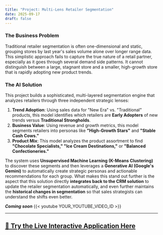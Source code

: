 ```yaml
---
title: "Project: Multi-Lens Retailer Segmentation"
date: 2025-09-17
draft: false
---
```


### The Business Problem
Traditional retailer segmentation is often one-dimensional and static, grouping stores by last year's sales volume alone over longer range data. This simplistic approach fails to capture the true nature of a retail partner, especially as it goes through several demand side patterns. It cannot distinguish between a large, stagnant store and a smaller, high-growth store that is rapidly adopting new product trends.

### The AI Solution
This project builds a sophisticated, multi-layered segmentation engine that analyzes retailers through three independent strategic lenses:

1.  **Trend Adoption**: Using sales data for "New Era" vs. "Traditional" products, this model identifies which retailers are **Early Adopters** of new trends versus **Traditional Strongholds**.
2.  **Business Value**: Using revenue and growth metrics, this model segments retailers into personas like **"High-Growth Stars"** and **"Stable Cash Cows."**
3.  **Product Mix**: This model analyzes the product assortment to find **"Chocolate Specialists," "Ice Cream Destinations,"** or **"Balanced Confectioneries."**

The system uses **Unsupervised Machine Learning (K-Means Clustering)** to discover these segments and then leverages a **Generative AI (Google's Gemini)** to automatically create strategic personas and actionable recommendations for each group. What makes this stand out further is the aspect that this solution directly **integrates back to the CRM solution** to update the retailer segmentation automatically, and even further maintains the **historical changes in segmentation** so that sales strategists can understand the shifts even better. 

***Coming soon***
{{< youtube YOUR_YOUTUBE_VIDEO_ID >}}


---

## **[🚀 Try the Live Interactive Application Here](https://cpg-ai-solutions.streamlit.app/Multi_Segmentation)**